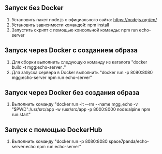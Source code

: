 ## Запуск без Docker
1. Установить пакет node.js с официального сайта: https://nodejs.org/en/
2. Установить зависимости командой: npm install
3. Запустить скрипт с помощью консольной команды: npm run echo-server
## Запуск через Docker с созданием образа
1. Для сборки выполнить следующую команду из каталога  "docker build -t mgg:echo-server ."
2. Для запуска сервера в Docker выполнить "docker run -p 8080:8080 mgg:echo-server npm run echo-server"
## Запуск через Docker без создания образа
1. Выполнить команду "docker run -it --rm --name mgg_echo -v "$PWD":/usr/src/app -w /usr/src/app -p 8000:8000 node:alpine npm run start"
## Запуск с помощью DockerHub
1. Выполнить команду "docker run -p 8080:8080 space7panda/echo-server:echo npm run echo-server"